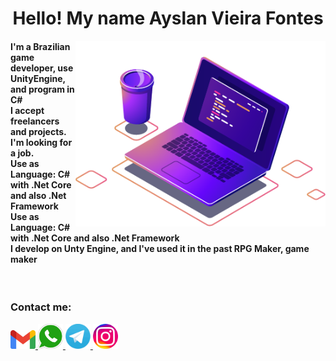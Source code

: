 <center>
	<h1> Hello! My name Ayslan Vieira Fontes </h1>
</center>

<img src="https://raw.githubusercontent.com/AyslanSE/AyslanSE/main/master/img/computer-illustration.png" width="400px" align="right" alt="ayslan computer" style="max-width:100%;">
<h4> 
	I'm a Brazilian game developer, use UnityEngine, and program in C# 
	<br>
	I accept freelancers and projects. I'm looking for a job.
	<br>
	Use as Language: C# with .Net Core and also .Net Framework
	<br>
	Use as Language: C# with .Net Core and also .Net Framework
	<br>
	I develop on Unty Engine, and I've used it in the past RPG Maker, game maker
</h4>
<br>

<p align="left">
	<h3> Contact me: </h3>
	<p align="left">
		<!-- Gmail contato -->
		<a href="ayslanse2005@gmail.com" alt="Gmail" rel="nofollow">
			<img src="https://raw.githubusercontent.com/AyslanSE/AyslanSE/main/master/img/mail.png" width="40px" >
		</a>
		<!-- Whatsapp contato -->
		<a href="https://wa.me/557999864117" alt="WhatsApp" rel="nofollow"> 
			<img src="https://raw.githubusercontent.com/AyslanSE/AyslanSE/main/master/img/zap.png" width="40px" >
		</a>
		<!-- Telegram contato -->
		 <a href="https://t.me/PressStart1390" alt="Telegram" rel="nofollow">
			<img src="https://raw.githubusercontent.com/AyslanSE/AyslanSE/main/master/img/tele.png" width="40px" >
		</a>
		<!-- Instagram contato -->
		<a href="https://www.instagram.com/ayslan_se/" alt="Instagram" rel="nofollow"> 
			<img src="https://raw.githubusercontent.com/AyslanSE/AyslanSE/main/master/img/insta.png" width="40px" >
		</a>
	</p>
</p>